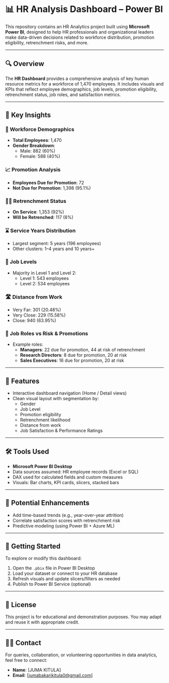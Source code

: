# 📊 HR Analysis Dashboard – Power BI

This repository contains an HR Analytics project built using **Microsoft Power BI**, designed to help HR professionals and organizational leaders make data-driven decisions related to workforce distribution, promotion eligibility, retrenchment risks, and more.

---

## 🔍 Overview

The **HR Dashboard** provides a comprehensive analysis of key human resource metrics for a workforce of 1,470 employees. It includes visuals and KPIs that reflect employee demographics, job levels, promotion eligibility, retrenchment status, job roles, and satisfaction metrics.

---

## 📌 Key Insights

### 👥 Workforce Demographics
- **Total Employees**: 1,470
- **Gender Breakdown**:
  - Male: 882 (60%)
  - Female: 588 (40%)

### 📈 Promotion Analysis
- **Employees Due for Promotion**: 72
- **Not Due for Promotion**: 1,398 (95.1%)

### 🧑‍💼 Retrenchment Status
- **On Service**: 1,353 (92%)
- **Will be Retrenched**: 117 (8%)

### ⌛ Service Years Distribution
- Largest segment: 5 years (196 employees)
- Other clusters: 1–4 years and 10 years+

### 🏢 Job Levels
- Majority in Level 1 and Level 2:
  - Level 1: 543 employees
  - Level 2: 534 employees

### 🛣️ Distance from Work
- Very Far: 301 (20.48%)
- Very Close: 229 (15.58%)
- Close: 940 (63.95%)

### 🧠 Job Roles vs Risk & Promotions
- Example roles:
  - **Managers**: 22 due for promotion, 44 at risk of retrenchment
  - **Research Directors**: 8 due for promotion, 20 at risk
  - **Sales Executives**: 16 due for promotion, 20 at risk

---

## 📂 Features

- Interactive dashboard navigation (Home / Detail views)
- Clean visual layout with segmentation by:
  - Gender
  - Job Level
  - Promotion eligibility
  - Retrenchment likelihood
  - Distance from work
  - Job Satisfaction & Performance Ratings

---

## 🛠 Tools Used

- **Microsoft Power BI Desktop**
- Data sources assumed: HR employee records (Excel or SQL)
- DAX used for calculated fields and custom measures
- Visuals: Bar charts, KPI cards, slicers, stacked bars

---

## 🧪 Potential Enhancements

- Add time-based trends (e.g., year-over-year attrition)
- Correlate satisfaction scores with retrenchment risk
- Predictive modeling (using Power BI + Azure ML)

---

## 🚀 Getting Started

To explore or modify this dashboard:

1. Open the `.pbix` file in Power BI Desktop
2. Load your dataset or connect to your HR database
3. Refresh visuals and update slicers/filters as needed
4. Publish to Power BI Service (optional)

---

## 📃 License

This project is for educational and demonstration purposes. You may adapt and reuse it with appropriate credit.

---

## 🙋‍♂️ Contact

For queries, collaboration, or volunteering opportunities in data analytics, feel free to connect:

- **Name**: [JUMA KITULA]
- **Email**: [jumabakarikitula0@gmail.com]


